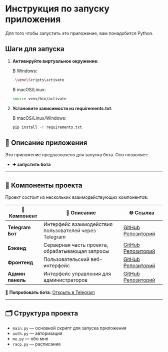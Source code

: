# Инструкция по запуску приложения

Для того чтобы запустить это приложение, вам понадобится Python.

## Шаги для запуска

1. **Активируйте виртуальное окружение**:
   
   В Windows:
   ```bash
   .\venv\Scripts\activate
   ```

   В macOS/Linux:
   ```bash
   source venv/bin/activate
   ```

2. **Установите зависимости из requirements.txt**:
   
   В macOS/Linux/Windows:
   ```bash
   pip install -r requirements.txt
   ```

## 🧩 Описание приложения

Это приложение предназначено для запуска бота. Оно позволяет:

- ➕ **запустить бота**


---

## 🔗 Компоненты проекта

Проект состоит из нескольких взаимодействующих компонентов:

| 🔧 Компонент | 📝 Описание | 🌐 Ссылка |
|-------------|------------|----------|
| **Telegram Бот** | Интерфейс взаимодействия пользователей через Telegram | [GitHub Репозиторий](https://github.com/StillMix/kktsTG) |
| **Бэкенд** | Серверная часть проекта, обрабатывающая запросы | [GitHub Репозиторий](https://github.com/StillMix/kktsback) |
| **Фронтенд** | Пользовательский веб-интерфейс | [GitHub Репозиторий](https://github.com/StillMix/kkts) |
| **Админ панель** | Интерфейс управления для администраторов | [GitHub Репозиторий](https://github.com/StillMix/kkts-admin) |

📱 **Попробовать бота**: [Открыть в Telegram](https://t.me/kurskts_bot)

---

## 🗂️ Структура проекта

- `main.py` — основной скрипт для запуска приложения  
- `auth.py` — авторизация  
- `me.py` — обо мне  
- `racp.py` — расписание 

